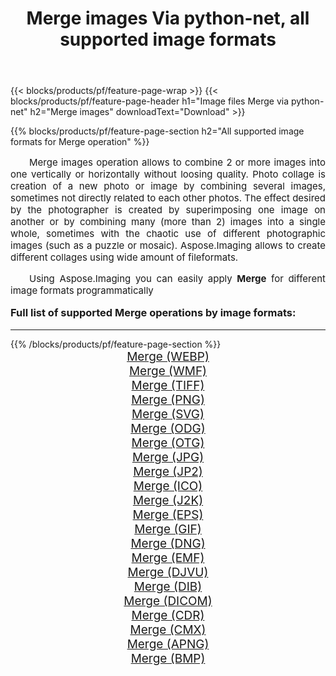 ﻿---
title: Merge images Via python-net, all supported image formats 
weight: 3920
url: /vi/python-net/merge/ 
lang: vi
langdirlevel: 2
locales: zh-hans,ja,it,ru,de,es,fr,nl,id,lt,pl,pt,vi,tr,ko,zh-hant,ar,hi,th,sv,cs,uk,he
description: Using Aspose.Imaging you can easily Merge images Via python-net
---

{{< blocks/products/pf/feature-page-wrap >}}
{{< blocks/products/pf/feature-page-header h1="Image files Merge via python-net" h2="Merge images" downloadText="Download" >}}


{{% blocks/products/pf/feature-page-section  h2="All supported image formats for Merge operation" %}}
<p align="justify" style="text-indent:2em;font-size:15px;">
Merge images operation allows to combine 2 or more images into one vertically or horizontally without loosing quality. Photo collage is creation of a new photo or image by combining several images, sometimes not directly related to each other photos. The effect desired by the photographer is created by superimposing one image on another or by combining many (more than 2) images into a single whole, sometimes with the chaotic use of different photographic images (such as a puzzle or mosaic). Aspose.Imaging allows to create different collages using wide amount of fileformats.
</p>
<p align="justify" style="text-indent:2em;font-size:15px;">
Using Aspose.Imaging you can easily apply <b>Merge</b> for different image formats programmatically
</p>
<h3 style="margin-top:16px;">
Full list of supported Merge operations by image formats:
</h3>
<hr/>
{{% /blocks/products/pf/feature-page-section %}}
<div class="container-fluid productfamilypage bg-gray">
    <div class="convertypes bg-gray agp-content section">
        <div class="container">
		<div class="row other-converters" style="gap: 10px;font-size: 19px;text-align:center;">
		    <div class='col-md-3 other-converter remove-lp remove-rp'><a href="/imaging/vi/python-net/merge/webp/" style="padding:15px;">Merge (WEBP)</a></div><div class='col-md-3 other-converter remove-lp remove-rp'><a href="/imaging/vi/python-net/merge/wmf/" style="padding:15px;">Merge (WMF)</a></div><div class='col-md-3 other-converter remove-lp remove-rp'><a href="/imaging/vi/python-net/merge/tiff/" style="padding:15px;">Merge (TIFF)</a></div><div class='col-md-3 other-converter remove-lp remove-rp'><a href="/imaging/vi/python-net/merge/png/" style="padding:15px;">Merge (PNG)</a></div><div class='col-md-3 other-converter remove-lp remove-rp'><a href="/imaging/vi/python-net/merge/svg/" style="padding:15px;">Merge (SVG)</a></div><div class='col-md-3 other-converter remove-lp remove-rp'><a href="/imaging/vi/python-net/merge/odg/" style="padding:15px;">Merge (ODG)</a></div><div class='col-md-3 other-converter remove-lp remove-rp'><a href="/imaging/vi/python-net/merge/otg/" style="padding:15px;">Merge (OTG)</a></div><div class='col-md-3 other-converter remove-lp remove-rp'><a href="/imaging/vi/python-net/merge/jpg/" style="padding:15px;">Merge (JPG)</a></div><div class='col-md-3 other-converter remove-lp remove-rp'><a href="/imaging/vi/python-net/merge/jp2/" style="padding:15px;">Merge (JP2)</a></div><div class='col-md-3 other-converter remove-lp remove-rp'><a href="/imaging/vi/python-net/merge/ico/" style="padding:15px;">Merge (ICO)</a></div><div class='col-md-3 other-converter remove-lp remove-rp'><a href="/imaging/vi/python-net/merge/j2k/" style="padding:15px;">Merge (J2K)</a></div><div class='col-md-3 other-converter remove-lp remove-rp'><a href="/imaging/vi/python-net/merge/eps/" style="padding:15px;">Merge (EPS)</a></div><div class='col-md-3 other-converter remove-lp remove-rp'><a href="/imaging/vi/python-net/merge/gif/" style="padding:15px;">Merge (GIF)</a></div><div class='col-md-3 other-converter remove-lp remove-rp'><a href="/imaging/vi/python-net/merge/dng/" style="padding:15px;">Merge (DNG)</a></div><div class='col-md-3 other-converter remove-lp remove-rp'><a href="/imaging/vi/python-net/merge/emf/" style="padding:15px;">Merge (EMF)</a></div><div class='col-md-3 other-converter remove-lp remove-rp'><a href="/imaging/vi/python-net/merge/djvu/" style="padding:15px;">Merge (DJVU)</a></div><div class='col-md-3 other-converter remove-lp remove-rp'><a href="/imaging/vi/python-net/merge/dib/" style="padding:15px;">Merge (DIB)</a></div><div class='col-md-3 other-converter remove-lp remove-rp'><a href="/imaging/vi/python-net/merge/dicom/" style="padding:15px;">Merge (DICOM)</a></div><div class='col-md-3 other-converter remove-lp remove-rp'><a href="/imaging/vi/python-net/merge/cdr/" style="padding:15px;">Merge (CDR)</a></div><div class='col-md-3 other-converter remove-lp remove-rp'><a href="/imaging/vi/python-net/merge/cmx/" style="padding:15px;">Merge (CMX)</a></div><div class='col-md-3 other-converter remove-lp remove-rp'><a href="/imaging/vi/python-net/merge/apng/" style="padding:15px;">Merge (APNG)</a></div><div class='col-md-3 other-converter remove-lp remove-rp'><a href="/imaging/vi/python-net/merge/bmp/" style="padding:15px;">Merge (BMP)</a></div>
                </div>
        </div>
    </div>
</div>
<br/>
